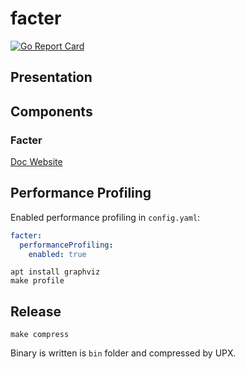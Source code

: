 # facter
[![Go Report Card](https://goreportcard.com/badge/github.com/klamhq/facter-oss)](https://goreportcard.com/report/github.com/klamhq/facter-oss)

## Presentation

## Components

### Facter

[Doc Website](https://klamhq.github.io/facter-oss)

## Performance Profiling 

Enabled performance profiling in `config.yaml`:

```yaml
facter:
  performanceProfiling:
    enabled: true
```

```shell
apt install graphviz
make profile
```

## Release

```
make compress
```

Binary is written is `bin` folder and compressed by UPX.

